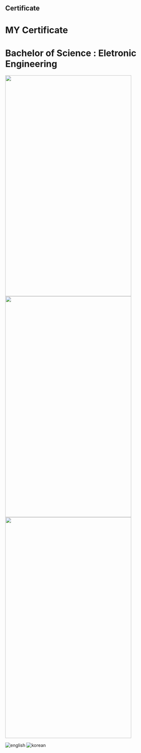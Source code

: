 ## Certificate
# MY Certificate

# Bachelor of Science : Eletronic Engineering
<img src="https://user-images.githubusercontent.com/69233428/157185345-0c63fa38-d8f2-4f6e-9b4c-f0c96a9e6dd8.png" width="400" height="700"/>
<img src="https://user-images.githubusercontent.com/69233428/157184937-65860ab9-3d08-4382-bb26-e117b2caef16.png" width="400" height="700"/>
<img src="https://user-images.githubusercontent.com/69233428/157184938-5d515c20-44fb-452f-9b2e-98b06949902c.png" width="400" height="700"/>

![english](https://user-images.githubusercontent.com/69233428/157184937-65860ab9-3d08-4382-bb26-e117b2caef16.png)
![korean](https://user-images.githubusercontent.com/69233428/157184938-5d515c20-44fb-452f-9b2e-98b06949902c.png)
